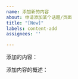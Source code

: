 ```yaml
---
name: 添加新的内容
about: 申请添加某个话题/页面
title: "[New]"
labels: content-add
assignees: ''

---
```


添加的内容：

添加内容的概述：
